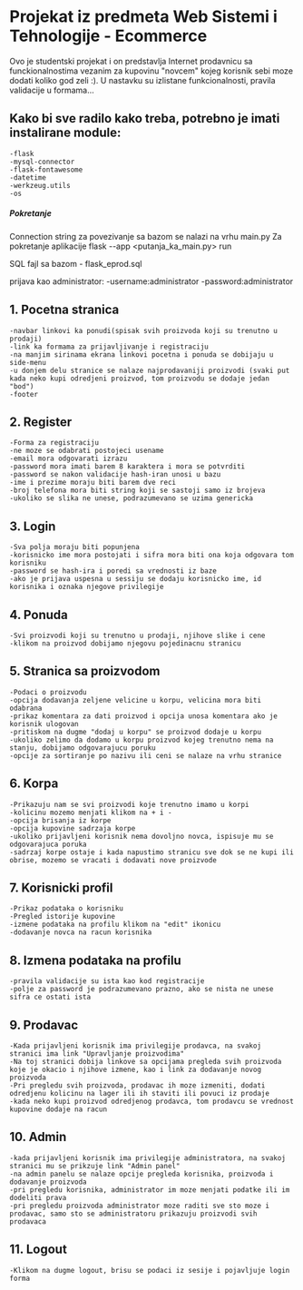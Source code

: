 # Projekat iz predmeta Web Sistemi i Tehnologije - Ecommerce

Ovo je studentski projekat i on predstavlja Internet prodavnicu sa funckionalnostima vezanim za kupovinu "novcem" kojeg korisnik sebi moze dodati koliko god zeli :). U nastavku su izlistane funkcionalnosti, pravila validacije u formama...


## Kako bi sve radilo kako treba, potrebno je imati instalirane module:
	-flask
	-mysql-connector
	-flask-fontawesome
	-datetime
	-werkzeug.utils
	-os


##### Pokretanje 
Connection string za povezivanje sa bazom se nalazi na vrhu main.py
Za pokretanje aplikacije
	flask --app <putanja_ka_main.py> run


SQL fajl sa bazom - flask_eprod.sql

prijava kao administrator:
	-username:administrator
	-password:administrator

## 1. Pocetna stranica
	
	-navbar linkovi ka ponudi(spisak svih proizvoda koji su trenutno u prodaji)
	-link ka formama za prijavljivanje i registraciju
	-na manjim sirinama ekrana linkovi pocetna i ponuda se dobijaju u side-menu
	-u donjem delu stranice se nalaze najprodavaniji proizvodi (svaki put kada neko kupi odredjeni proizvod, tom proizvodu se dodaje jedan "bod")
	-footer


## 2. Register

	-Forma za registraciju
	-ne moze se odabrati postojeci usename
	-email mora odgovarati izrazu
	-password mora imati barem 8 karaktera i mora se potvrditi
	-password se nakon validacije hash-iran unosi u bazu
	-ime i prezime moraju biti barem dve reci
	-broj telefona mora biti string koji se sastoji samo iz brojeva
	-ukoliko se slika ne unese, podrazumevano se uzima genericka

## 3. Login

	-Sva polja moraju biti popunjena
	-korisnicko ime mora postojati i sifra mora biti ona koja odgovara tom korisniku
	-password se hash-ira i poredi sa vrednosti iz baze
	-ako je prijava uspesna u sessiju se dodaju korisnicko ime, id korisnika i oznaka njegove privilegije

## 4. Ponuda 
	
	-Svi proizvodi koji su trenutno u prodaji, njihove slike i cene
	-klikom	na proizvod dobijamo njegovu pojedinacnu stranicu

## 5. Stranica sa proizvodom
	
	-Podaci o proizvodu
	-opcija dodavanja zeljene velicine u korpu, velicina mora biti odabrana
	-prikaz komentara za dati proizvod i opcija unosa komentara ako je korisnik ulogovan
	-pritiskom na dugme "dodaj u korpu" se proizvod dodaje u korpu
	-ukoliko zelimo da dodamo u korpu proizvod kojeg trenutno nema na stanju, dobijamo odgovarajucu poruku
	-opcije za sortiranje po nazivu ili ceni se nalaze na vrhu stranice
	
## 6. Korpa

	-Prikazuju nam se svi proizvodi koje trenutno imamo u korpi
	-kolicinu mozemo menjati klikom na + i - 
	-opcija brisanja iz korpe
	-opcija kupovine sadrzaja korpe
	-ukoliko prijavljeni korisnik nema dovoljno novca, ispisuje mu se odgovarajuca poruka
	-sadrzaj korpe ostaje i kada napustimo stranicu sve dok se ne kupi ili obrise, mozemo se vracati i dodavati nove proizvode
	
## 7. Korisnicki profil
	-Prikaz podataka o korisniku
	-Pregled istorije kupovine
	-izmene podataka na profilu klikom na "edit" ikonicu
	-dodavanje novca na racun korisnika

## 8. Izmena podataka na profilu

	-pravila validacije su ista kao kod registracije
	-polje za password je podrazumevano prazno, ako se nista ne unese sifra ce ostati ista

## 9. Prodavac

	-Kada prijavljeni korisnik ima privilegije prodavca, na svakoj stranici ima link "Upravljanje proizvodima"
	-Na toj stranici dobija linkove sa opcijama pregleda svih proizvoda koje je okacio i njihove izmene, kao i link za dodavanje novog proizvoda
	-Pri pregledu svih proizvoda, prodavac ih moze izmeniti, dodati odredjenu kolicinu na lager ili ih staviti ili povuci iz prodaje
	-kada neko kupi proizvod odredjenog prodavca, tom prodavcu se vrednost kupovine dodaje na racun

## 10. Admin 

	-kada prijavljeni korisnik ima privilegije administratora, na svakoj stranici mu se prikzuje link "Admin panel"
	-na admin panelu se nalaze opcije pregleda korisnika, proizvoda i dodavanje proizvoda
	-pri pregledu korisnika, administrator im moze menjati podatke ili im dodeliti prava
	-pri pregledu proizvoda administrator moze raditi sve sto moze i prodavac, samo sto se administratoru prikazuju proizvodi svih prodavaca

## 11. Logout

	-Klikom na dugme logout, brisu se podaci iz sesije i pojavljuje login forma
	
